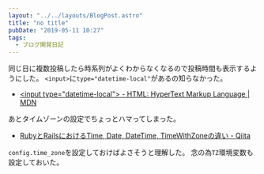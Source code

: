 ```yaml
---
layout: "../../layouts/BlogPost.astro"
title: "no title"
pubDate: "2019-05-11 10:27"
tags:
  - ブログ開発日記
---
```

同じ日に複数投稿したら時系列がよくわからなくなるので投稿時間も表示するようにした。
`<input>`に`type="datetime-local"`があるの知らなかった。

- [\<input type="datetime-local"\> - HTML: HyperText Markup Language | MDN](https://developer.mozilla.org/ja/docs/Web/HTML/Element/Input/datetime-local)

あとタイムゾーンの設定でちょっとハマってしまった。

- [RubyとRailsにおけるTime, Date, DateTime, TimeWithZoneの違い - Qiita](https://qiita.com/jnchito/items/cae89ee43c30f5d6fa2c)

`config.time_zone`を設定しておけばよさそうと理解した。
念の為`TZ`環境変数も設定しておいた。
